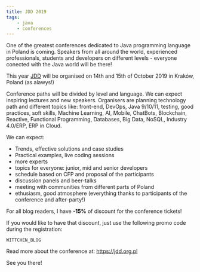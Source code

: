 ```yaml
---
title: JDD 2019
tags:
    - java
    - conferences
---
```


One of the greatest conferences dedicated to Java programming language in Poland is coming. Speakers from all around the world, experienced professionals, students and developers on different levels - everyone conected with the Java world will be there!

This year [JDD](https://jdd.org.pl) will be organised on 14th and 15th of October 2019 in Kraków, Poland (as alawys!)

Conference paths will be divided by level and language. We can expect inspiring lectures and new speakers. Organisers are planning technology path and different topics like: front-end, DevOps, Java 9/10/11, testing, good practices, soft skills, Machine Learning, AI, Mobile, ChatBots, Blockchain, Reactive, Functional Programming, Databases, Big Data, NoSQL, Industry 4.0/ERP, ERP in Cloud.

We can expect:
- Trends, effective solutions and case studies
- Practical examples, live coding sessions
- more experts
- topics for everyone: junior, mid and senior developers
- schedule based on CFP and proposal of the participants
- discussion panels and beer-talks
- meeting with communities from different parts of Poland
- ethusiasm, good atmosphere (everything thanks to participants of the conference and after-party!)

For all blog readers, I have **-15%** of discount for the conference tickets!

If you would like to have that discount, just use the following promo code during the registration:

```
WITTCHEN_BLOG
```

Read more about the conference at: https://jdd.org.pl

See you there!
